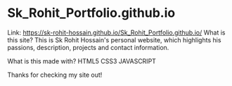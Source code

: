 # Sk_Rohit_Portfolio.github.io 
Link: https://sk-rohit-hossain.github.io/Sk_Rohit_Portfolio.github.io/
What is this site?
This is Sk Rohit Hossain's personal website, which highlights his passions, description, projects and contact information.

What is this made with?
HTML5
CSS3
JAVASCRIPT



Thanks for checking my site out!

